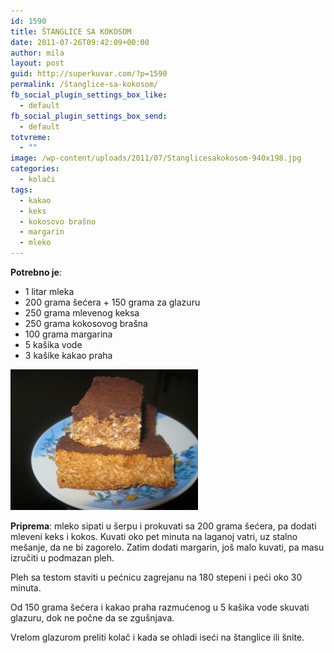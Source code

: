 ```yaml
---
id: 1590
title: ŠTANGLICE SA KOKOSOM
date: 2011-07-26T09:42:09+00:00
author: mila
layout: post
guid: http://superkuvar.com/?p=1590
permalink: /štanglice-sa-kokosom/
fb_social_plugin_settings_box_like:
  - default
fb_social_plugin_settings_box_send:
  - default
totvreme:
  - ""
image: /wp-content/uploads/2011/07/Stanglicesakokosom-940x198.jpg
categories:
  - kolači
tags:
  - kakao
  - keks
  - kokosovo brašno
  - margarin
  - mleko
---
```

**Potrebno je**:

  * 1 litar mleka
  * 200 grama šećera + 150 grama za glazuru
  * 250 grama mlevenog keksa
  * 250 grama kokosovog brašna
  * 100 grama margarina
  * 5 kašika vode
  * 3 kašike kakao praha

<img class="alignnone size-medium wp-image-5783" src="/wp-content/uploads/2011/07/Stanglicesakokosom-300x225.jpg" alt="Stanglicesakokosom" width="300" height="225" /> 

**Priprema**: mleko sipati u šerpu i prokuvati sa 200 grama šećera, pa dodati mleveni keks i kokos. Kuvati oko pet minuta na laganoj vatri, uz stalno mešanje, da ne bi zagorelo. Zatim dodati margarin, još malo kuvati, pa masu izručiti u podmazan pleh.

Pleh sa testom staviti u pećnicu zagrejanu na 180 stepeni i peći oko 30 minuta.

Od 150 grama šećera i kakao praha razmućenog u 5 kašika vode skuvati glazuru, dok ne počne da se zgušnjava.

Vrelom glazurom preliti kolač i kada se ohladi iseći na štanglice ili šnite.